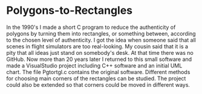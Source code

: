 # Polygons-to-Rectangles
In the 1990's I made a short C program to reduce the authenticity of polygons by turning them into rectangles, or something between, according to the chosen level of authenticity.  I got the idea when someone said that all scenes in flight simulators are too real-looking.  My cousin said that it is a pity that all ideas just stand on somebody's desk.  At that time there was no GitHub.  Now more than 20 years later I returned to this small software and made a VisualStudio project including C++ software and an initial UML chart.  The file Pgtortgl.c contains the original software.  Different methods for choosing main corners of the rectangles can be studied.  The project could also be extended so that corners could be moved in different ways.

